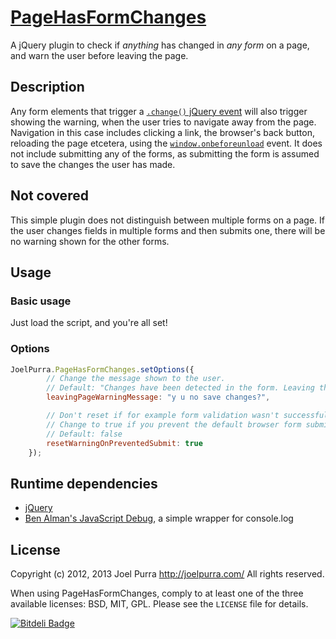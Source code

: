 # [PageHasFormChanges](https://github.com/joelpurra/pagehasformchanges)

A jQuery plugin to check if *anything* has changed in *any form* on a page, and warn the user before leaving the page.



## Description

Any form elements that trigger a [`.change()` jQuery event](http://api.jquery.com/change/) will also trigger showing the warning, when the user tries to navigate away from the page. Navigation in this case includes clicking a link, the browser's back button, reloading the page etcetera, using the [`window.onbeforeunload`](https://developer.mozilla.org/en-US/docs/Web/API/Window.onbeforeunload) event. It does not include submitting any of the forms, as submitting the form is assumed to save the changes the user has made.



## Not covered
This simple plugin does not distinguish between multiple forms on a page. If the user changes fields in multiple forms and then submits one, there will be no warning shown for the other forms.



## Usage

### Basic usage

Just load the script, and you're all set!


### Options

```javascript
JoelPurra.PageHasFormChanges.setOptions({
		// Change the message shown to the user.
		// Default: "Changes have been detected in the form. Leaving the page will discard all form input."
		leavingPageWarningMessage: "y u no save changes?",

		// Don't reset if for example form validation wasn't successful.
		// Change to true if you prevent the default browser form submit and use ajax instead.
		// Default: false
		resetWarningOnPreventedSubmit: true
	});
```



## Runtime dependencies
- [jQuery](http://jquery.com/)
- [Ben Alman's JavaScript Debug](http://benalman.com/projects/javascript-debug-console-log/), a simple wrapper for console.log



## License
Copyright (c) 2012, 2013 Joel Purra <http://joelpurra.com/>
All rights reserved.

When using PageHasFormChanges, comply to at least one of the three available licenses: BSD, MIT, GPL. Please see the `LICENSE` file for details.



[![Bitdeli Badge](https://d2weczhvl823v0.cloudfront.net/joelpurra/pagehasformchanges/trend.png)](https://bitdeli.com/free "Bitdeli Badge")
